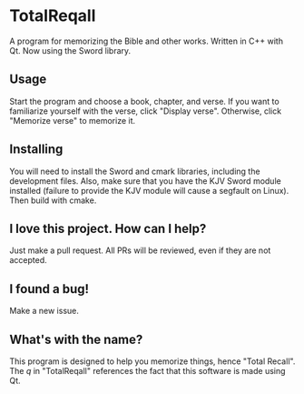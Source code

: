 # TotalReqall
A program for memorizing the Bible and other works. Written in C++ with Qt. Now using the Sword library.

## Usage
Start the program and choose a book, chapter, and verse. If you want to familiarize yourself with the verse, click "Display verse". Otherwise, click "Memorize verse" to memorize it.

## Installing
You will need to install the Sword and cmark libraries, including the development files. Also, make sure that you have the KJV Sword module installed (failure to provide the KJV module will cause a segfault on Linux). Then build with cmake.

## I love this project. How can I help?
Just make a pull request. All PRs will be reviewed, even if they are not accepted.

## I found a bug!
Make a new issue.

## What's with the name?
This program is designed to help you memorize things, hence "Total Recall". The *q* in "TotalReqall" references the fact that this software is made using Qt.